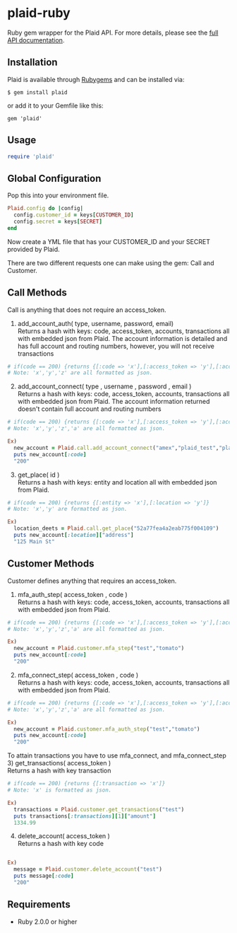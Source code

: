 # plaid-ruby

Ruby gem wrapper for the Plaid API. For more details, please see the [full API documentation](https://plaid.com/docs).

## Installation

Plaid is available through [Rubygems](http://rubygems.org/gems/plaid) and can be installed via:

```
$ gem install plaid
```

or add it to your Gemfile like this:

```
gem 'plaid'
```

## Usage

```ruby
require 'plaid'
```
## Global Configuration
Pop this into your environment file.
```ruby
Plaid.config do |config|
  config.customer_id = keys[CUSTOMER_ID]
  config.secret = keys[SECRET]
end
```

Now create a YML file that has your CUSTOMER_ID and your SECRET provided by Plaid.

There are two different requests one can make using the gem: Call and Customer. 

## Call Methods

Call is anything that does not require an access_token.

1) add_account_auth( type, username, password, email) <br>
    Returns a hash with keys: code, access_token, accounts, transactions all with embedded json from Plaid.
    The account information is detailed and has full account and routing numbers, however, you will
    not receive transactions
```ruby
# if(code == 200) {returns {[:code => 'x'],[:access_token => 'y'],[:accounts => 'z']}
# Note: 'x','y','z' are all formatted as json.
```

2) add_account_connect( type , username , password , email ) <br>
    Returns a hash with keys: code, access_token, accounts, transactions all with embedded json from Plaid.
    The account information returned doesn't contain full account and routing numbers
```ruby
# if(code == 200) {returns {[:code => 'x'],[:access_token => 'y'],[:accounts => 'z'],[:transactions => 'a']}
# Note: 'x','y','z','a' are all formatted as json. 

Ex)
  new_account = Plaid.call.add_account_connect("amex","plaid_test","plaid_good","test@gmail.com") 
  puts new_account[:code]
  "200"
```
3) get_place( id ) <br>
     Returns a hash with keys: entity and location all with embedded json from Plaid. 
```ruby
# if(code == 200) {returns {[:entity => 'x'],[:location => 'y']}
# Note: 'x','y' are formatted as json. 

Ex)
  location_deets = Plaid.call.get_place("52a77fea4a2eab775f004109") 
  puts new_account[:location]["address"]
  "125 Main St"
```

## Customer Methods

Customer defines anything that requires an access_token.  

1) mfa_auth_step( access_token , code ) <br>
    Returns a hash with keys: code, access_token, accounts, transactions all with embedded json from Plaid.
```ruby
# if(code == 200) {returns {[:code => 'x'],[:access_token => 'y'],[:accounts => 'z'],[:transactions => 'a']}
# Note: 'x','y','z','a' are all formatted as json. 

Ex)
  new_account = Plaid.customer.mfa_step("test","tomato") 
  puts new_account[:code]
  "200"
```

2) mfa_connect_step( access_token , code ) <br>
    Returns a hash with keys: code, access_token, accounts, transactions all with embedded json from Plaid.
```ruby
# if(code == 200) {returns {[:code => 'x'],[:access_token => 'y'],[:accounts => 'z'],[:transactions => 'a']}
# Note: 'x','y','z','a' are all formatted as json. 

Ex)
  new_account = Plaid.customer.mfa_auth_step("test","tomato") 
  puts new_account[:code]
  "200"
```

To attain transactions you have to use mfa_connect, and mfa_connect_step
3) get_transactions( access_token ) <br>
    Returns a hash with key transaction
```ruby
# if(code == 200) {returns {[:transaction => 'x']}
# Note: 'x' is formatted as json. 

Ex)
  transactions = Plaid.customer.get_transactions("test") 
  puts transactions[:transactions][1]["amount"]
  1334.99
```

4) delete_account( access_token ) <br>
    Returns a hash with key code
```ruby

Ex)
  message = Plaid.customer.delete_account("test") 
  puts message[:code]
  "200"
```

## Requirements

* Ruby 2.0.0 or higher
